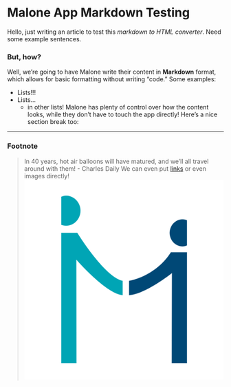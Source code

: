 # Malone App Markdown Testing
Hello, just writing an article to test this _markdown to HTML converter_. Need some example sentences.
### But, how?
Well, we’re going to have Malone write their content in __Markdown__ format, which allows for basic formatting without writing “code.” Some examples:
- Lists!!!
- Lists…
	- in other lists!
Malone has plenty of control over how the content looks, while they don’t have to touch the app directly! Here’s a nice section break too:
---- 
### Footnote
> In 40 years, hot air balloons will have matured,  and we’ll all travel around with them! - Charles Daily
We can even put [links](google.com) or even images directly!
![foo](./images/malone-icon-512.png)
